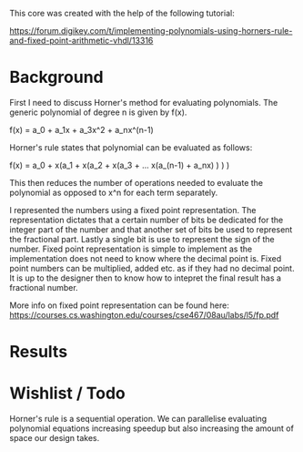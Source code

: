 This core was created with the help of the following tutorial:

https://forum.digikey.com/t/implementing-polynomials-using-horners-rule-and-fixed-point-arithmetic-vhdl/13316

Background
==========

First I need to discuss Horner's method for evaluating polynomials. The generic polynomial of degree n is given by f(x).

f(x) = a_0 + a_1x + a_3x^2 + a_nx^(n-1)

Horner's rule states that polynomial can be evaluated as follows:

f(x) = a_0 + x(a_1 + x(a_2 + x(a_3 + ... x(a_(n-1) + a_nx) ) ) )

This then reduces the number of operations needed to evaluate the polynomial as opposed to x^n for each term separately. 


I represented the numbers using a fixed point representation. The representation dictates that a certain number of bits be dedicated for the integer part of the number and that another set of bits be used to represent the fractional part. Lastly a single bit is use to represent the sign of the number. Fixed point representation is simple to implement as the implementation does not need to know where the decimal point is. Fixed point numbers can be multiplied, added etc. as if they had no decimal point. It is up to the designer then to know how to intepret the final result has a fractional number.

More info on fixed point representation can be found here: https://courses.cs.washington.edu/courses/cse467/08au/labs/l5/fp.pdf

Results
=======


Wishlist / Todo
==============

Horner's rule is a sequential operation. We can parallelise evaluating polynomial equations increasing speedup but also increasing the amount of space our design takes.
